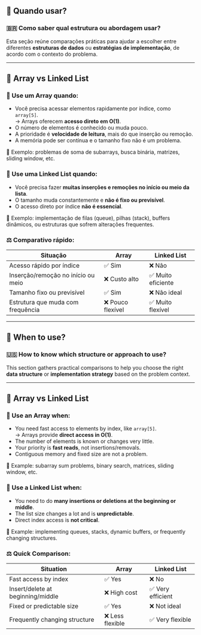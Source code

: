 ## 🧠 Quando usar?

### 🇧🇷 Como saber qual estrutura ou abordagem usar?

Esta seção reúne comparações práticas para ajudar a escolher entre diferentes **estruturas de dados** ou **estratégias de implementação**, de acordo com o contexto do problema.

---

## 🔢 Array vs Linked List

### 🔸 Use um **Array** quando:
- Você precisa acessar elementos rapidamente por índice, como `array[5]`.  
  → Arrays oferecem **acesso direto em O(1)**.
- O número de elementos é conhecido ou muda pouco.
- A prioridade é **velocidade de leitura**, mais do que inserção ou remoção.
- A memória pode ser contínua e o tamanho fixo não é um problema.

📌 Exemplo: problemas de soma de subarrays, busca binária, matrizes, sliding window, etc.

### 🔹 Use uma **Linked List** quando:
- Você precisa fazer **muitas inserções e remoções no início ou meio da lista**.
- O tamanho muda constantemente e **não é fixo ou previsível**.
- O acesso direto por índice **não é essencial**.

📌 Exemplo: implementação de filas (queue), pilhas (stack), buffers dinâmicos, ou estruturas que sofrem alterações frequentes.

### ⚖️ Comparativo rápido:

| Situação                                | Array            | Linked List         |
|-----------------------------------------|------------------|---------------------|
| Acesso rápido por índice                | ✅ Sim           | ❌ Não              |
| Inserção/remoção no início ou meio      | ❌ Custo alto    | ✅ Muito eficiente   |
| Tamanho fixo ou previsível              | ✅ Sim           | ❌ Não ideal        |
| Estrutura que muda com frequência       | ❌ Pouco flexível| ✅ Muito flexível    |

---

## 🧠 When to use?

### 🇺🇸 How to know which structure or approach to use?

This section gathers practical comparisons to help you choose the right **data structure** or **implementation strategy** based on the problem context.

---

## 🔢 Array vs Linked List

### 🔸 Use an **Array** when:
- You need fast access to elements by index, like `array[5]`.  
  → Arrays provide **direct access in O(1)**.
- The number of elements is known or changes very little.
- Your priority is **fast reads**, not insertions/removals.
- Contiguous memory and fixed size are not a problem.

📌 Example: subarray sum problems, binary search, matrices, sliding window, etc.

### 🔹 Use a **Linked List** when:
- You need to do **many insertions or deletions at the beginning or middle**.
- The list size changes a lot and is **unpredictable**.
- Direct index access is **not critical**.

📌 Example: implementing queues, stacks, dynamic buffers, or frequently changing structures.

### ⚖️ Quick Comparison:

| Situation                               | Array            | Linked List         |
|----------------------------------------|------------------|---------------------|
| Fast access by index                   | ✅ Yes           | ❌ No               |
| Insert/delete at beginning/middle      | ❌ High cost     | ✅ Very efficient    |
| Fixed or predictable size              | ✅ Yes           | ❌ Not ideal        |
| Frequently changing structure          | ❌ Less flexible | ✅ Very flexible     |
